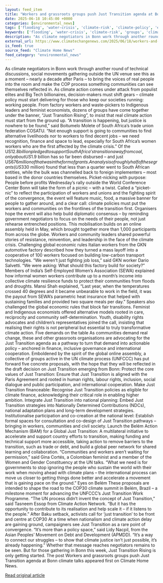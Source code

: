 ```yaml
---
layout: feed_item
title: "Workers and grassroots groups push Just Transition agenda at Bonn climate talks"
date: 2025-06-18 10:45:00 +0000
categories: [environmental_news]
tags: ['flooding', 'water-crisis', 'climate-risk', 'climate-policy', 'extreme-weather', 'urgent', 'climate-costs', 'insurance', 'economic-impacts', 'drought']
keywords: ['flooding', 'water-crisis', 'climate-risk', 'groups', 'climate-policy', 'extreme-weather', 'workers', 'grassroots']
description: "As climate negotiators in Bonn work through another round of technical discussions, social movements gathering outside the UN venue see this as a moment &#82..."
external_url: https://www.climatechangenews.com/2025/06/18/workers-and-grassroots-groups-push-just-transition-agenda-at-bonn-climate-talks/
is_feed: true
source_feed: "Climate Home News"
feed_category: "environmental_news"
---
```


As climate negotiators in Bonn work through another round of technical discussions, social movements gathering outside the UN venue see this as a moment &#8211; nearly a decade after Paris &#8211; to bring the voices of real people into the room and make the COP process something communities can see themselves reflected in. As climate action comes under attack from populist elites and Big Tech billionaires, decision-makers must shift gears &#8211; climate policy must start delivering for those who keep our societies running: working people. From factory workers and waste-pickers to Indigenous leaders and feminist economists, dozens of groups have come together under the banner, “Just Transition Rising”, to insist that real climate action must start from the ground up. “A transition is happening, but justice is nowhere to be found,” said Boitumelo Molete of South Africa’s trade union federation COSATU. “Not enough support is going to communities to find alternative livelihoods nor to workers to find decent jobs &#8211; we need recognition, finance and space to lead, especially for South Africa’s women workers who are the first affected by the climate crisis.” Of the US$12.8 billion pledged to support South Africa’s transition away from coal, only about US$1.9 billion has so far been disbursed &#8211; and just US$676 million of that was in the form of grants. An analysis of roughly half of these grants (US$330 million) found that less than a quarter went to South African entities, while the bulk was channelled back to foreign implementers &#8211; most based in the donor countries themselves. Picket-nicking with purpose: People before profits Wednesday’s rally outside the World Conference Center Bonn will take the form of a picnic &#8211; with a twist. Called a “picket-nic” to reflect the participation of workers and unions and the fighting spirit of the convergence, the event will feature music, food, a massive banner for people to gather around, and a clear call: climate policies must put the workers and communities on the frontlines of the transition first. Organisers hope the event will also help build diplomatic consensus &#8211; by reminding government negotiators to focus on the needs of their people, not just rehearse entrenched positions. This mobilisation builds on an online assembly held in May, which brought together more than 1,000 participants from across the globe. Workers and community leaders shared powerful stories of resistance, reinvention, and leadership in the face of the climate crisis. Challenging global economic rules Italian workers from the GKN automotive factory described how they turned a mass layoff into a cooperative of 100 workers focused on building low-carbon transport technologies. “We weren’t just fighting job loss,” said GKN worker Dario Salvetti. “We were asking: What should this factory build for society?” Members of India’s Self-Employed Women’s Association (SEWA) explained how informal women workers contribute up to a month’s income into collective climate resilience funds to protect their communities from floods and droughts. Mansi Shah explained, &#8220;Last year, when the temperatures crossed 40 degrees and it became unbearable to work in the field, it was the payout from SEWA’s parametric heat insurance that helped with sustaining families and provided two square meals per day.&#8221; Speakers also challenged the global economic rules that block fair transitions. Feminist and Indigenous economists offered alternative models rooted in care, reciprocity and community self-determination. Youth, disability rights advocates and children’s representatives joined the call, insisting that realising their rights is not peripheral but essential to truly transformative climate action. Five demands on the table As communities demand real change, these and other grassroots organisations are advocating for the Just Transition agenda as a pathway to turn that demand into actionable policy &#8211; anchored in finance, inclusive governance and international cooperation. Emboldened by the spirit of the global online assembly, a collective of groups active in the UN climate process (UNFCCC) has put forward five concrete proposals, with the hope that they will be reflected in the draft decision on Just Transition emerging from Bonn: Protect the core values of Just Transition: Ensure that Just Transition is aligned with the Paris Agreement and rooted in human rights, labour rights, inclusion, social dialogue and public participation, and international cooperation. Make Just Transition financeable: Recognise Just Transition policies as eligible for climate finance, acknowledging their critical role in enabling higher ambition. Integrate Just Transition into national planning: Embed Just Transition strategies into Nationally Determined Contributions (NDCs), national adaptation plans and long-term development strategies. Institutionalise participation and co-creation at the national level: Establish formal spaces for consultation and co-design of Just Transition pathways &#8211; bringing in workers, communities and civil society. Launch the Belém Action Mechanism (BAM) for a Global Just Transition: A multilateral initiative to accelerate and support country efforts to transition, making funding and technical support more accessible, taking action to remove barriers to the transition, such as trade or debt, and build a global peer network for shared learning and collaboration. “Communities and workers aren’t waiting for permission,” said Gina Cortés, a Colombian feminist and a member of the Women and Gender Constituency at the UN talks. “What we need is for governments to stop ignoring the people who sustain the world with their work when moving ahead with climate plans &#8211; the international process can move us closer to getting things done better and accelerate a movement that is gaining pace on the ground.” Eyes on Belém These proposals are intended to shape the road to the COP30 climate summit in Belém, Brazil &#8211; a milestone moment for advancing the UNFCCC’s Just Transition Work Programme. “The UN process didn’t invent the concept of Just Transition,” said Tasneem Essop from Climate Action Network. “But it has the opportunity to contribute to its realisation and help scale it &#8211; if it listens to the people.” After Baku setback, activists call for ‘just transition’ to be front and centre at COP30 At a time when nationalism and climate action delay are gaining ground, campaigners see Just Transition as a rare point of convergence. “It’s more than a policy space,” said Lidy Nacpil, from the Asian Peoples&#8217; Movement on Debt and Development (APMDD). “It’s a way to connect our struggles &#8211; to show that climate justice isn’t just possible, it’s already happening.” Whether that message reaches negotiators remains to be seen. But for those gathering in Bonn this week, Just Transition Rising is only getting started. The post Workers and grassroots groups push Just Transition agenda at Bonn climate talks appeared first on Climate Home News.

[Read original article](https://www.climatechangenews.com/2025/06/18/workers-and-grassroots-groups-push-just-transition-agenda-at-bonn-climate-talks/)
